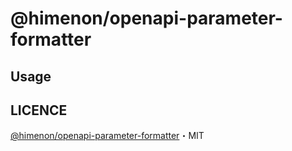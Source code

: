 # @himenon/openapi-parameter-formatter

## Usage

## LICENCE

[@himenon/openapi-parameter-formatter](https://github.com/Himenon/openapi-parameter-formatter)・MIT
